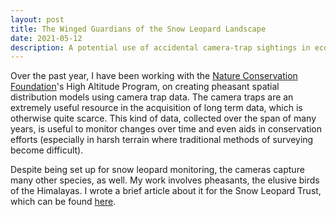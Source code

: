 ```yaml
---
layout: post
title: The Winged Guardians of the Snow Leopard Landscape
date: 2021-05-12
description: A potential use of accidental camera-trap sightings in ecology and conservation 
---
```


Over the past year, I have been working with the [Nature Conservation Foundation](https://www.ncf-india.org )'s High Altitude Program, on creating pheasant spatial distribution models using camera trap data. The camera traps are an extremely useful resource in the acquisition of long term data, which is otherwise quite scarce. This kind of data, collected over the span of many years, is useful to monitor changes over time and even aids in conservation efforts (especially in harsh terrain where traditional methods of surveying become difficult).

Despite being set up for snow leopard monitoring, the cameras capture many other species, as well. My work involves pheasants, the elusive birds of the Himalayas. I wrote a brief article about it for the Snow Leopard Trust, which can be found [here](https://snowleopard.org/winged-guardians-of-the-mountains/).


